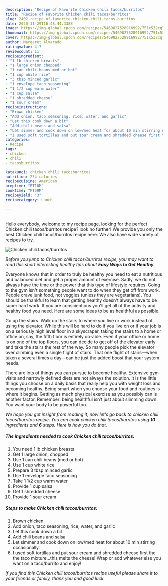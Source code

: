 ```yaml
---
description: "Recipe of Favorite Chicken chili tacos/burritos"
title: "Recipe of Favorite Chicken chili tacos/burritos"
slug: 2402-recipe-of-favorite-chicken-chili-tacos-burritos
date: 2020-11-29T16:48:44.338Z
image: https://img-global.cpcdn.com/recipes/5469827528916992/751x532cq70/chicken-chili-tacosburritos-recipe-main-photo.jpg
thumbnail: https://img-global.cpcdn.com/recipes/5469827528916992/751x532cq70/chicken-chili-tacosburritos-recipe-main-photo.jpg
cover: https://img-global.cpcdn.com/recipes/5469827528916992/751x532cq70/chicken-chili-tacosburritos-recipe-main-photo.jpg
author: Margaret Alvarado
ratingvalue: 4.7
reviewcount: 11
recipeingredient:
- "1 lb chicken breasts"
- "1 large onion chopped"
- "1 can chili beans med or hot"
- "1 cup white rice"
- "3 tbsp minced garlic"
- "1 envelope taco seasoning"
- "1 1/2 cup warm water"
- "1 cup salsa"
- "1 shredded cheese"
- "1 sour cream"
recipeinstructions:
- "Brown chicken"
- "Add onion, taco seasoning, rice, water, and garlic"
- "Let this cook down a bit"
- "Add chili beans and salsa"
- "Let simmer and cook down on low/med heat for about 10 min stirring occasionally."
- "I used soft tortillas and put sour cream and shredded cheese first the the taco mixture...this melts the cheese! Wrap or add whatever else you want on a taco/burrito and enjoy!"
categories:
- Recipe
tags:
- chicken
- chili
- tacosburritos

katakunci: chicken chili tacosburritos 
nutrition: 254 calories
recipecuisine: American
preptime: "PT10M"
cooktime: "PT59M"
recipeyield: "3"
recipecategory: Lunch

---
```

<br>
Hello everybody, welcome to my recipe page, looking for the perfect Chicken chili tacos/burritos recipe? look no further! We provide you only the best Chicken chili tacos/burritos recipe here. We also have wide variety of recipes to try.
<br>


![Chicken chili tacos/burritos](https://img-global.cpcdn.com/recipes/5469827528916992/751x532cq70/chicken-chili-tacosburritos-recipe-main-photo.jpg)

<i>Before you jump to Chicken chili tacos/burritos recipe, you may want to read this short interesting healthy tips about <strong>Easy Ways to Get Healthy</strong>.</i>

Everyone knows that in order to truly be healthy you need to eat a nutritious and balanced diet and get a proper amount of exercise. Sadly, we do not always have the time or the power that this type of lifestyle requires. Going to the gym isn't something people want to do when they get off from work. People crave junk food, not veggies (unless they are vegetarians). You should be thankful to learn that getting healthy doesn't always have to be super hard work. If you are conscientious you'll get all of the activity and healthy food you need. Here are some ideas to be as healthful as possible.

Go up the stairs. Walk up the stairs to where you live or work instead of using the elevator. While this will be hard to do if you live on or if your job is on a seriously high level floor in a skyscraper, taking the stairs to a home or office on, say, the fifth floor is entirely do-able. Even if your office or home is on one of the top floors, you can decide to get off of the elevator early and take the stairs the rest of the way. So many people pick the elevator over climbing even a single flight of stairs. That one flight of stairs—when taken a several times a day—can be just the added boost that your system needs. 

There are lots of things you can pursue to become healthy. Extensive gym visits and narrowly defined diets are not always the solution. It is the little things you choose on a daily basis that really help you with weight loss and becoming healthy. Being smart when you choose your food and routines is where it begins. Getting as much physical exercise as you possibly can is another factor. Remember: being healthful isn’t just about slimming down. You want your body to be powerful too. 


<i>We hope you got insight from reading it, now let's go back to chicken chili tacos/burritos recipe. You can cook chicken chili tacos/burritos using <strong>10</strong> ingredients and <strong>6</strong> steps. Here is how you do that.
</i>

##### The ingredients needed to cook Chicken chili tacos/burritos:

1. You need 1 lb chicken breasts
1. Get 1 large onion, chopped
1. Use 1 can chili beans (med or hot)
1. Use 1 cup white rice
1. Prepare 3 tbsp minced garlic
1. Use 1 envelope taco seasoning
1. Take 1 1/2 cup warm water
1. Provide 1 cup salsa
1. Get 1 shredded cheese
1. Provide 1 sour cream


##### Steps to make Chicken chili tacos/burritos:

1. Brown chicken
1. Add onion, taco seasoning, rice, water, and garlic
1. Let this cook down a bit
1. Add chili beans and salsa
1. Let simmer and cook down on low/med heat for about 10 min stirring occasionally.
1. I used soft tortillas and put sour cream and shredded cheese first the the taco mixture...this melts the cheese! Wrap or add whatever else you want on a taco/burrito and enjoy!


<i>If you find this Chicken chili tacos/burritos recipe useful please share it to your friends or family, thank you and good luck.</i>
